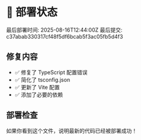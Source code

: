 # 🚀 部署状态

最后部署时间: 2025-08-16T12:44:00Z
最后提交: c37abab330317cf48f5df6bcab5f3ac05fb5d4f3

## 修复内容

- ✅ 修复了 TypeScript 配置错误
- ✅ 简化了 tsconfig.json
- ✅ 更新了 Vite 配置
- ✅ 添加了必要的依赖

## 部署检查

如果你看到这个文件，说明最新的代码已经被部署成功！
